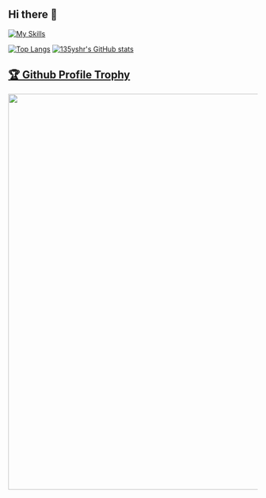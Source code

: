 ## Hi there 👋

<!--
**135yshr/135yshr** is a ✨ _special_ ✨ repository because its `README.md` (this file) appears on your GitHub profile.

Here are some ideas to get you started:

- 🔭 I’m currently working on ...
- 🌱 I’m currently learning ...
- 👯 I’m looking to collaborate on ...
- 🤔 I’m looking for help with ...
- 💬 Ask me about ...
- 📫 How to reach me: ...
- 😄 Pronouns: ...
- ⚡ Fun fact: ...
-->
[![My Skills](https://skillicons.dev/icons?i=go,laravel,flutter,dart,react,nextjs,js,ts,c,cpp,haskell,wasm,yarn,jest,graphql,nginx,postgres,mysql,redis,sqlite,firebase,dynamodb,terraform,docker,kubernetes,aws,gcp,azure,vscode,vim,neovim,md,postman,cypress,git,github,gitlab,linux,kali,redhat,debian,raspberrypi)](https://skillicons.dev)

[![Top Langs](https://github-readme-stats.vercel.app/api/top-langs/?username=135yshr&layout=donut&theme=dracula)](https://github.com/anuraghazra/github-readme-stats)
[![135yshr's GitHub stats](https://github-readme-stats.vercel.app/api?username=135yshr&theme=dracula&show_icons=true&rank_icon=github)](https://github.com/anuraghazra/github-readme-stats)


<a href="https://github.com/ryo-ma/github-profile-trophy"><h2>🏆 Github Profile Trophy</h2></a>
<a href="https://github.com/ryo-ma/github-profile-trophy">
  <img width=800 src="https://github-profile-trophy.vercel.app/?username=135yshr&column=5&theme=darkhub"/>
</a>
